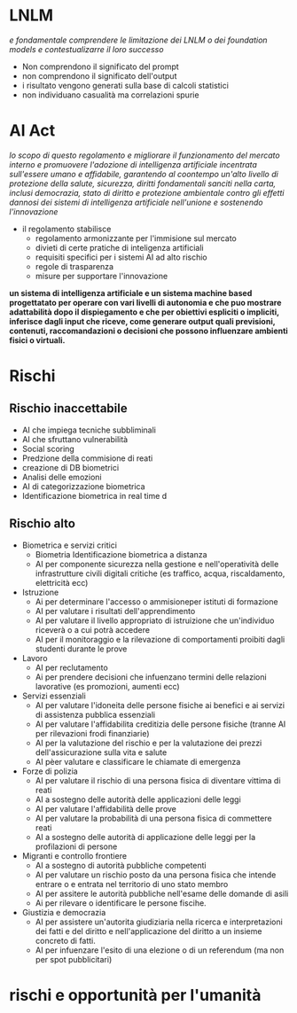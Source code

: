 # LNLM
*e fondamentale comprendere le limitazione dei LNLM o dei foundation models e contestualizarre il loro successo*

- Non comprendono il significato del prompt
- non comprendono il significato dell'output
- i risultato vengono generati sulla base di calcoli statistici
- non individuano casualità ma correlazioni spurie

# AI Act

  *lo scopo di questo regolamento e migliorare il funzionamento del mercato interno e promuovere l'adozione di intelligenza artificiale incentrata sull'essere umano e affidabile, garantendo al coontempo un'alto livello di protezione della salute, sicurezza, diritti fondamentali sanciti nella carta, inclusi democrazia, stato di diritto e protezione ambientale contro gli effetti dannosi dei sistemi di intelligenza artificiale nell'unione e sostenendo l'innovazione*

- il regolamento stabilisce 
  - regolamento armonizzante per l'immisione sul mercato
  - divieti di certe pratiche di inteligenza artificiali
  - requisiti specifici per i sistemi AI ad alto rischio
  - regole di trasparenza
  - misure per supportare l'innovazione 

**un sistema di intelligenza artificiale e un sistema machine based progettatato per operare con vari livelli di autonomia e che puo mostrare adattabilità dopo il dispiegamento e che per obiettivi espliciti o impliciti, inferisce dagli input che riceve, come generare output quali previsioni, contenuti, raccomandazioni o decisioni che possono influenzare ambienti fisici o virtuali.**

# Rischi

## Rischio inaccettabile 
- AI che impiega tecniche subbliminali
- AI che sfruttano vulnerabilità
- Social scoring
- Predzione della commisione di reati
- creazione di DB biometrici
- Analisi delle emozioni 
- AI di categorizzazione biometrica
- Identificazione biometrica in real time d

## Rischio alto
- Biometrica e servizi critici
  - Biometria Identificazione biometrica a distanza
  - AI per componente sicurezza nella gestione e nell'operatività delle infrastrutture civili digitali critiche (es traffico, acqua, riscaldamento, elettricità ecc)
- Istruzione
  - Ai per determinare l'accesso o ammisioneper istituti di formazione 
  - AI per valutare i risultati dell'apprendimento
  - AI per valutare il livello appropriato di istruizione che un'individuo riceverà o a cui potrà accedere
  - AI per il monitoraggio e la rilevazione di comportamenti proibiti dagli studenti durante le prove 
- Lavoro
  - AI per reclutamento
  - Ai per prendere decisioni che infuenzano termini delle relazioni lavorative (es promozioni, aumenti ecc) 
- Servizi essenziali
  - AI per valutare l'idoneita delle persone fisiche ai benefici e ai servizi di assistenza pubblica essenziali 
  - AI per valutare l'affidabilita creditizia delle persone fisiche (tranne AI per rilevazioni frodi finanziarie)
  - AI per la valutazione del rischio e per la valutazione dei prezzi dell'assicurazione sulla vita e salute
  - AI pèer valutare e classificare le chiamate di emergenza
- Forze di polizia
  - AI per valutare il rischio di una persona fisica di diventare vittima di reati
  - AI a sostegno delle autorità delle applicazioni delle leggi 
  - AI per valutare l'affidabilità delle prove
  - AI per valutare la probabilità di una persona fisica di commettere reati
  - AI a sostegno delle autorità di applicazione delle leggi per la profilazioni di persone
- Migranti e controllo frontiere
  - AI a sostegno di autorità pubbliche competenti
  - AI per valutare un rischio posto da una persona fisica che intende entrare o e entrata nel territorio di uno stato membro 
  - AI per assitere le autorità pubbliche nell'esame delle domande di asili
  - Ai per rilevare o identificare le persone fiscihe. 
- Giustizia e democrazia
  - AI per assistere un'autorita giudiziaria nella ricerca e interpretazioni dei fatti e del diritto e nell'applicazione del diritto a un insieme concreto di fatti.
  - AI per infuenzare l'esito di una elezione o di un referendum (ma non per spot pubblicitari)
  
# rischi e opportunità per l'umanità
